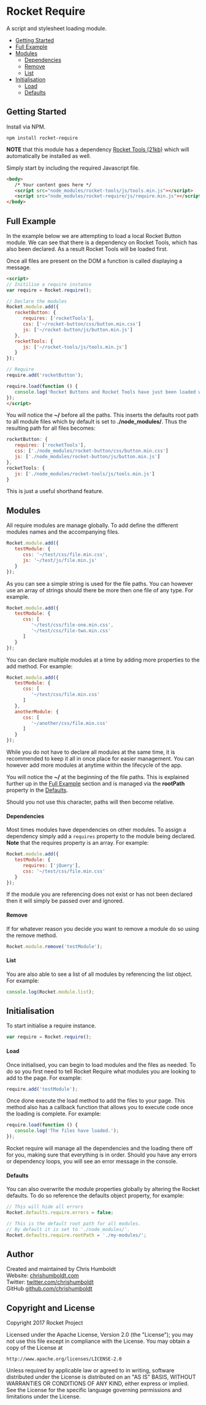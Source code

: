 # Rocket Require
A script and stylesheet loading module.

* [Getting Started](#getting-started)
* [Full Example](#full-example)
* [Modules](#modules)
   * [Dependencies](#dependencies)
   * [Remove](#remove)
   * [List](#list)
* [Initialisation](#initialisation)
   * [Load](#load)
   * [Defaults](#defaults)

## Getting Started
Install via NPM.

```
npm install rocket-require
```

**NOTE** that this module has a dependency [Rocket Tools (21kb)](https://github.com/chrishumboldt/Rocket-Tools) which will automatically be installed as well.

Simply start by including the required Javascript file.

```html
<body>
   /* Your content goes here */
   <script src="node_modules/rocket-tools/js/tools.min.js"></script>
   <script src="node_modules/rocket-require/js/require.min.js"></script>
</body>
```

## Full Example
In the example below we are attempting to load a local Rocket Button module. We can see that there is a dependency on Rocket Tools, which has also been declared. As a result Rocket Tools will be loaded first.

Once all files are present on the DOM a function is called displaying a message.

```html
<script>
// Initilise a require instance
var require = Rocket.require();

// Declare the modules
Rocket.module.add({
   rocketButton: {
      requires: ['rocketTools'],
      css: ['~/rocket-button/css/button.min.css']
      js: ['~/rocket-button/js/button.min.js']
   },
   rocketTools: {
      js: ['~/rocket-tools/js/tools.min.js']
   }
});

// Require
require.add('rocketButton');

require.load(function () {
   console.log('Rocket Buttons and Rocket Tools have just been loaded with Rocket Require!');
});
</script>
```

You will notice the **~/** before all the paths. This inserts the defaults root path to all module files which by default is set to **./node_modules/**. Thus the resulting path for all files becomes:

```javascript
rocketButton: {
   requires: ['rocketTools'],
   css: ['./node_modules/rocket-button/css/button.min.css']
   js: ['./node_modules/rocket-button/js/button.min.js']
},
rocketTools: {
   js: ['./node_modules/rocket-tools/js/tools.min.js']
}
```

This is just a useful shorthand feature.

## Modules
All require modules are manage globally. To add define the different modules names and the accompanying files.

```javascript
Rocket.module.add({
   testModule: {
      css: '~/test/css/file.min.css',
      js: '~/test/js/file.min.js'
   }
});
```

As you can see a simple string is used for the file paths. You can however use an array of strings should there be more then one file of any type. For example.

```javascript
Rocket.module.add({
   testModule: {
      css: [
         '~/test/css/file-one.min.css',
         '~/test/css/file-two.min.css'
      ]
   }
});
```

You can declare multiple modules at a time by adding more properties to the add method. For example:

```javascript
Rocket.module.add({
   testModule: {
      css: [
         '~/test/css/file.min.css'
      ]
   },
   anotherModule: {
      css: [
         '~/another/css/file.min.css'
      ]
   }
});
```

While you do not have to declare all modules at the same time, it is recommended to keep it all in once place for easier management. You can however add more modules at anytime within the lifecycle of the app.

You will notice the **~/** at the beginning of the file paths. This is explained further up in the [Full Example](#full-example) section and is managed via the **rootPath** property in the [Defaults](#defaults).

Should you not use this character, paths will then become relative.

#### Dependencies
Most times modules have dependencies on other modules. To assign a dependency simply add a `requires` property to the module being declared. **Note** that the requires property is an array. For example:

```javascript
Rocket.module.add({
   testModule: {
      requires: ['jQuery'],
      css: '~/test/css/file.min.css'
   }
});
```

If the module you are referencing does not exist or has not been declared then it will simply be passed over and ignored.

#### Remove
If for whatever reason you decide you want to remove a module do so using the remove method.

```javascript
Rocket.module.remove('testModule');
```

#### List
You are also able to see a list of all modules by referencing the list object. For example:

```javascript
console.log(Rocket.module.list);
```

## Initialisation
To start initialise a require instance.

```javascript
var require = Rocket.require();
```

#### Load
Once initialised, you can begin to load modules and the files as needed. To do so you first need to tell Rocket Require what modules you are looking to add to the page. For example:

```javascript
require.add('testModule');
```

Once done execute the load method to add the files to your page. This method also has a callback function that allows you to execute code once the loading is complete. For example:

```javascript
require.load(function () {
   console.log('The files have loaded.');
});
```

Rocket require will manage all the dependencies and the loading there off for you, making sure that everything is in order. Should you have any errors or dependency loops, you will see an error message in the console.

#### Defaults
You can also overwrite the module properties globally by altering the Rocket defaults. To do so reference the defaults object property, for example:

```javascript
// This will hide all errors
Rocket.defaults.require.errors = false;

// This is the default root path for all modules.
// By default it is set to './node_modules/'.
Rocket.defaults.require.rootPath = './my-modules/';
```

## Author
Created and maintained by Chris Humboldt<br>
Website: <a href="http://chrishumboldt.com/">chrishumboldt.com</a><br>
Twitter: <a href="https://twitter.com/chrishumboldt">twitter.com/chrishumboldt</a><br>
GitHub <a href="https://github.com/chrishumboldt">github.com/chrishumboldt</a><br>

## Copyright and License
Copyright 2017 Rocket Project

Licensed under the Apache License, Version 2.0 (the "License");
you may not use this file except in compliance with the License.
You may obtain a copy of the License at

    http://www.apache.org/licenses/LICENSE-2.0

Unless required by applicable law or agreed to in writing, software
distributed under the License is distributed on an "AS IS" BASIS,
WITHOUT WARRANTIES OR CONDITIONS OF ANY KIND, either express or implied.
See the License for the specific language governing permissions and
limitations under the License.
